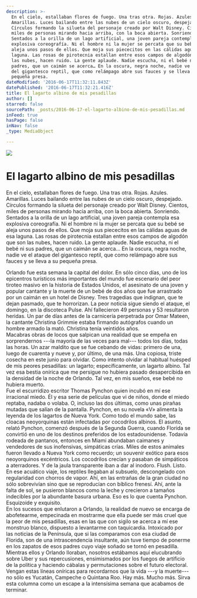```yaml
---
description: >-
  En el cielo, estallaban flores de fuego. Una tras otra. Rojas. Azules.
  Amarillas. Luces bailando entre las nubes de un cielo oscuro, despejado.
  Círculos formando la silueta del personaje creado por Walt Disney. Cientos,
  miles de personas mirando hacia arriba, con la boca abierta. Sonriendo.
  Sentados a la orilla de un lago artificial, una joven pareja contempla esa
  explosiva coreografía. Ni el hombre ni la mujer se percata que su bebé se
  aleja unos pasos de ellos. Que moja sus piececitos en las cálidas aguas de esa
  laguna. Las rosas de pirotecnia estallan entre esos campos de algodón que son
  las nubes, hacen ruido. La gente aplaude. Nadie escucha, ni el bebé ni sus
  padres, que un caimán se acerca… En la oscura, negra noche, nadie ve el ataque
  del gigantesco reptil, que como relámpago abre sus fauces y se lleva a su
  pequeña presa.
dateModified: '2016-06-17T11:32:11.843Z'
datePublished: '2016-06-17T11:32:21.416Z'
title: El lagarto albino de mis pesadillas
author: []
starred: false
sourcePath: _posts/2016-06-17-el-lagarto-albino-de-mis-pesadillas.md
inFeed: true
hasPage: false
inNav: false
_type: MediaObject

---
```

![](https://the-grid-user-content.s3-us-west-2.amazonaws.com/6f2d8732-e9b6-41b8-9223-c7a7ebd5634d.jpg)

# El lagarto albino de mis pesadillas

En el cielo, estallaban flores de fuego. Una tras otra. Rojas. Azules. Amarillas. Luces bailando entre las nubes de un cielo oscuro, despejado. Círculos formando la silueta del personaje creado por Walt Disney. Cientos, miles de personas mirando hacia arriba, con la boca abierta. Sonriendo. Sentados a la orilla de un lago artificial, una joven pareja contempla esa explosiva coreografía. Ni el hombre ni la mujer se percata que su bebé se aleja unos pasos de ellos. Que moja sus piececitos en las cálidas aguas de esa laguna. Las rosas de pirotecnia estallan entre esos campos de algodón que son las nubes, hacen ruido. La gente aplaude. Nadie escucha, ni el bebé ni sus padres, que un caimán se acerca... En la oscura, negra noche, nadie ve el ataque del gigantesco reptil, que como relámpago abre sus fauces y se lleva a su pequeña presa.

Orlando fue esta semana la capital del dolor. En sólo cinco días, uno de los epicentros turísticos más importantes del mundo fue escenario del peor tiroteo masivo en la historia de Estados Unidos, el asesinato de una joven y popular cantante y la muerte de un bebé de dos años que fue arrastrado por un caimán en un hotel de Disney. Tres tragedias que indignan, que te dejan pasmado, que te horrorizan. La peor noticia sigue siendo el ataque, el domingo, en la discoteca Pulse. Ahí fallecieron 49 personas y 53 resultaron heridas. Un par de días antes de la carnicería perpetrada por Omar Mateen, la cantante Christina Grimmie estaba firmando autógrafos cuando un hombre armado la mató. Christina tenía veintidós años.  
Macabras obras de locos que salpican una realidad que se empeña en sorprendernos ---la mayoría de las veces para mal--- todos los días, todas las horas. Un azar maldito que se fue cebando de vidas: primero de una, luego de cuarenta y nueve y, por último, de una más. Una copiosa, triste cosecha en este junio para olvidar. Como intento olvidar al habitual huésped de mis peores pesadillas: un lagarto; específicamente, un lagarto albino. Tal vez esa bestia onírica que me persigue no hubiera pasado desapercibida en la densidad de la noche de Orlando. Tal vez, en mis sueños, ese bebé no hubiera muerto.   
Fue el escurridizo escritor Thomas Pynchon quien incubó en mí ese irracional miedo. Él y esa serie de películas que vi de niños, donde el miedo reptaba, nadaba o volaba. O, incluso las dos últimas, como unas pirañas mutadas que salían de la pantalla. Pynchon, en su novela «V» alimenta la leyenda de los lagartos de Nueva York. Como todo el mundo sabe, las cloacas neoyorquinas están infectadas por cocodrilos albinos. El asunto, relató Pynchon, comenzó después de la Segunda Guerra, cuando Florida se convirtió en uno de los destinos preferidos de los estadounidense. Todavía rodeada de pantanos, entonces en Miami abundaban caimanes y vendedores de sus inofensivas, simpáticas crías. Miles de estos animales fueron llevado a Nueva York como recuerdo; un souvenir exótico para esos neoyorquinos excéntricos. Los cocodrilos crecían y pasaban de simpáticos a aterradores. Y de la jaula transparente iban a dar al inodoro. Flush. Listo. En ese acuático viaje, los reptiles llegaban al subsuelo, descongelado con regularidad con chorros de vapor. Ahí, en las entrañas de la gran ciudad no sólo sobrevivían sino que se reproducían con bíblico frenesí. Ahí, ante la falta de sol, se pusieron blancos como la leche y crecieron a tamaños indecibles por la abundante basura urbana. Eso es lo que cuenta Pynchon. Esquizoide y exquisito.   
En los sucesos que enlutaron a Orlando, la realidad de nuevo se encarga de abofetearme, empecinada en mostrarme que ella puede ser más cruel que la peor de mis pesadillas, esas en las que con sigilo se acerca a mí ese monstruo blanco, dispuesto a levantarme con taquicardia. Intoxicado por las noticias de la Península, que si las comparamos con esa ciudad de Florida, son de una intrascendencia insultante, aún tuve tiempo de ponerme en los zapatos de esos padres cuyo viaje soñado se tornó en pesadilla. Mientras ellos y Orlando lloraban, nosotros estábamos aquí elucubrando sobre Uber y sus repercusiones, ensimismados por los fuegos de artificio de la política y haciendo cábalas y permutaciones sobre el futuro electoral. Vengan estas líneas oníricas para recordarnos que la vida ---y la muerte--- no sólo es Yucatán, Campeche o Quintana Roo. Hay más. Mucho más. Sirva esta columna como un escape a la intensísima semana que acabamos de terminar.